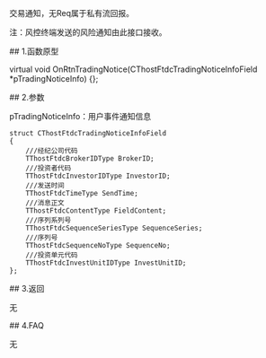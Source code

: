 <p>交易通知，无Req属于私有流回报。</p>
<p><span alt="" id="anchor-id-01"></span> </p>
<p>注：风控终端发送的风险通知由此接口接收。</p>
<span class="anchor" id="57a99c9f-fedd-4b11-8a11-b07630c28acf"></span>
## 1.函数原型
<p>virtual void OnRtnTradingNotice(CThostFtdcTradingNoticeInfoField *pTradingNoticeInfo) {};</p>
<span class="anchor" id="aa511342-e165-4866-989e-02f041609487"></span>
## 2.参数
<p>pTradingNoticeInfo：用户事件通知信息</p>
<pre><code>struct CThostFtdcTradingNoticeInfoField
{
    ///经纪公司代码
    TThostFtdcBrokerIDType BrokerID;
    ///投资者代码
    TThostFtdcInvestorIDType InvestorID;
    ///发送时间
    TThostFtdcTimeType SendTime;
    ///消息正文
    TThostFtdcContentType FieldContent;
    ///序列系列号
    TThostFtdcSequenceSeriesType SequenceSeries;
    ///序列号
    TThostFtdcSequenceNoType SequenceNo;
    ///投资单元代码
    TThostFtdcInvestUnitIDType InvestUnitID;
};
</code></pre>
<span class="anchor" id="8140022b-7e4b-43f9-b9b3-379b8b0bd453"></span>
## 3.返回
<p>无</p>
<span class="anchor" id="0b8aff7c-b5c0-44de-b948-e13e6635f691"></span>
## 4.FAQ
<p>无</p>
